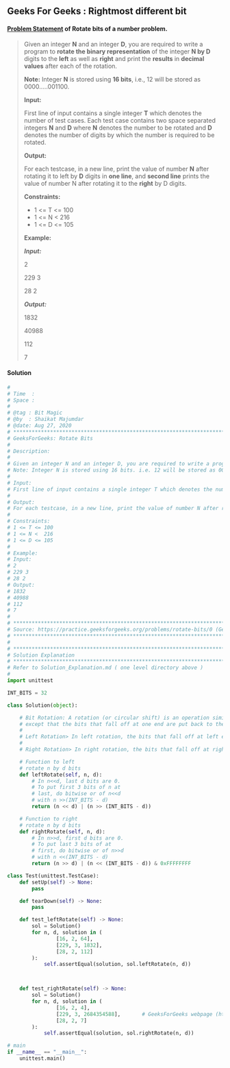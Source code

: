 ## Geeks For Geeks : Rightmost different bit

#### **[Problem Statement](https://practice.geeksforgeeks.org/problems/rotate-bits/0) of Rotate bits of a number problem.**

> Given an integer **N** and an integer **D**, you are required 
> to write a program to **rotate the binary representation** of the integer 
> **N by D** digits to the **left** as well as **right** and print the **results** 
> in **decimal values** after each of the rotation.
> 
> **Note:** Integer **N** is stored using **16 bits**, i.e., 
> 12 will be stored as 0000.....001100.
>
> **Input:**
>
> First line of input contains a single integer **T** which denotes 
> the number of test cases. Each test case contains two space 
> separated integers **N** and **D** where **N** denotes the number 
> to be rotated and **D** denotes the number of digits by which 
> the number is required to be rotated.
>
> **Output:**
> 
> For each testcase, in a new line, print the value of 
> number **N** after rotating it to left by **D** digits in **one line**, 
> and **second line** prints the value of number N after rotating 
> it to the **right** by D digits.
>
> **Constraints:**
> * 1 <= T <= 100
> * 1 <= N <  216
> * 1 <= D <= 105
>
> **Example:**
> 
> ___Input:___
> 
> 2
> 
> 229 3
> 
> 28 2
>
> ___Output:___
> 
> 1832
> 
> 40988
> 
> 112
> 
> 7
>

#### Solution

```python
#
# Time  :
# Space :
#
# @tag : Bit Magic
# @by  : Shaikat Majumdar
# @date: Aug 27, 2020
# **************************************************************************
# GeeksForGeeks: Rotate Bits
#
# Description:
#
# Given an integer N and an integer D, you are required to write a program to rotate the binary representation of the integer N by D digits to the left as well as right and print the results in decimal values after each of the rotation.
# Note: Integer N is stored using 16 bits. i.e. 12 will be stored as 0000.....001100.
#
# Input:
# First line of input contains a single integer T which denotes the number of test cases. Each test case contains two space separated integers N and D where N denotes the number to be rotated and D denotes the number of digits by which the number is required to be rotated.
#
# Output:
# For each testcase, in a new line, print the value of number N after rotating it to left by D digits in one line, and second line prints the value of number N after rotating it to the right by D digits.
#
# Constraints:
# 1 <= T <= 100
# 1 <= N <  216
# 1 <= D <= 105
#
# Example:
# Input:
# 2
# 229 3
# 28 2
# Output:
# 1832
# 40988
# 112
# 7
#
# **************************************************************************
# Source: https://practice.geeksforgeeks.org/problems/rotate-bits/0 (GeeksForGeeks - Rotate Bits)
# **************************************************************************
#
# **************************************************************************
# Solution Explanation
# **************************************************************************
# Refer to Solution_Explanation.md ( one level directory above )
#
import unittest

INT_BITS = 32

class Solution(object):

    # Bit Rotation: A rotation (or circular shift) is an operation similar to shift
    # except that the bits that fall off at one end are put back to the other end.
    #
    # Left Rotation> In left rotation, the bits that fall off at left end are put back at right end.
    #
    # Right Rotation> In right rotation, the bits that fall off at right end are put back at left end.

    # Function to left
    # rotate n by d bits
    def leftRotate(self, n, d):
        # In n<<d, last d bits are 0.
        # To put first 3 bits of n at
        # last, do bitwise or of n<<d
        # with n >>(INT_BITS - d)
        return (n << d) | (n >> (INT_BITS - d))

    # Function to right
    # rotate n by d bits
    def rightRotate(self, n, d):
        # In n>>d, first d bits are 0.
        # To put last 3 bits of at
        # first, do bitwise or of n>>d
        # with n <<(INT_BITS - d)
        return (n >> d) | (n << (INT_BITS - d)) & 0xFFFFFFFF

class Test(unittest.TestCase):
    def setUp(self) -> None:
        pass

    def tearDown(self) -> None:
        pass

    def test_leftRotate(self) -> None:
        sol = Solution()
        for n, d, solution in (
                [16, 2, 64],
                [229, 3, 1832],
                [28, 2, 112]
        ):
            self.assertEqual(solution, sol.leftRotate(n, d))



    def test_rightRotate(self) -> None:
        sol = Solution()
        for n, d, solution in (
                [16, 2, 4],
                [229, 3, 2684354588],       # GeeksForGeeks webpage (https://practice.geeksforgeeks.org/problems/rotate-bits/0) has the output value as 40988 should be 2684354588 instead.
                [28, 2, 7]
        ):
            self.assertEqual(solution, sol.rightRotate(n, d))

# main
if __name__ == "__main__":
    unittest.main()
```